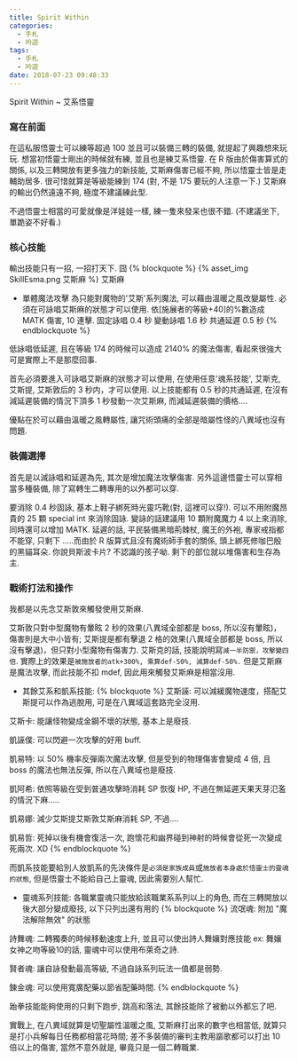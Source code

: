 ```yaml
---
title: Spirit Within
categories:
  - 手札
  - 吟遊
tags:
  - 手札
  - 吟遊
date: 2018-07-23 09:48:33
---
```

Spirit Within ~ 艾系悟靈

### 寫在前面

在這私服悟靈士可以練等超過 100 並且可以裝備三轉的裝備, 就提起了興趣想來玩玩. 想當初悟靈士剛出的時候就有練, 並且也是練艾系悟靈. 在 R 版由於傷害算式的關係, 以及三轉開放有更多強力的新技能, 艾斯麻傷害已經不夠, 所以悟靈士皆是走輔助居多. 很可惜就算是等級能練到 174 (對, 不是 175 要玩的人注意一下.) 艾斯麻的輸出仍然遠遠不夠, 極度不建議練此型.

不過悟靈士相當的可愛就像是洋娃娃一樣, 練一隻來發呆也很不錯. (不建議坐下, 單跪姿不好看.)

### 核心技能

輸出技能只有一招, 一招打天下. 囧
{% blockquote %}
{% asset_img SkillEsma.png 艾斯麻 %} 艾斯麻
- 單體魔法攻擊
  為只能對魔物的'艾斯'系列魔法, 可以藉由溫暖之風改變屬性.
  必須在可詠唱艾斯麻的狀態才可以使用.
  依[施展者的等級+40]的%數造成 MATK 傷害, 10 連擊.
  固定詠唱 0.4 秒 變動詠唱 1.6 秒
  共通延遲 0.5 秒
{% endblockquote %}

低詠唱低延遲, 且在等級 174 的時候可以造成 2140% 的魔法傷害, 看起來很強大可是實際上不是那麼回事.

首先必須要進入可詠唱艾斯麻的狀態才可以使用, 在使用任意'魂系技能', 艾斯克, 艾斯提, 艾斯敦后的 3 秒内，才可以使用. 以上技能都有 0.5 秒的共通延遲, 在沒有減延遲裝備的情況下頂多 1 秒發動一次艾斯麻, 而減延遲裝備的價格....

優點在於可以藉由溫暖之風轉屬性, 讓咒術頭痛的全部是暗屬性怪的八異域也沒有問題.

### 裝備選擇

首先是以減詠唱和延遲為先, 其次是增加魔法攻擊傷害. 另外這邊悟靈士可以穿相當多種裝備, 除了寫轉生二轉專用的以外都可以穿.

要消除 0.4 秒固詠, 基本上鞋子綁死時光靈巧靴(對, 這裡可以穿!). 可以不用附魔昂貴的 25 顆 special int 來消除固詠. 變詠的話建議用 10 顆附魔魔力 4 以上來消除, 同時還可以增加 MATK. 延遲的話, 平民裝備黑暗荊棘杖, 魔王的外袍, 專家戒指都不能穿, 只剩下 .....而由於 R 版算式且沒有魔術師手套的關係, 頭上綁死修咖巴殷的黑貓耳朵. 你說貝斯波卡片? 不認識的孩子呦. 剩下的部位就以堆傷害和生存為主.

### 戰術打法和操作

我都是以先念艾斯敦來觸發使用艾斯麻.

艾斯敦只對中型魔物有暈眩 2 秒的效果(八異域全部都是 boss, 所以沒有暈眩)，傷害則是大中小皆有; 艾斯提是都有擊退 2 格的效果(八異域全部都是 boss, 所以沒有擊退)，但只對小型魔物有傷害力. 艾斯克的話, 技能說明寫`減一半防禦，攻擊變四倍`. 實際上的效果是`被施放者的atk+300%, 乘算def-50%, 減算def-50%.` 但是艾斯麻是魔法攻擊, 而此技能不扣 mdef, 因此用來觸發艾斯麻是相當沒用.

- 其餘艾系和凱系技能:
{% blockquote %}
艾斯誣: 可以減緩魔物速度，搭配艾斯提可以作為逃脫用, 可是在八異域這套路完全沒用.

艾斯卡: 能讓怪物變成金鋼不壞的狀態, 基本上是廢技.

凱誣僕: 可以閃避一次攻擊的好用 buff.

凱易特: 以 50% 機率反彈兩次魔法攻擊, 但是受到的物理傷害會變成 4 倍, 且 boss 的魔法也無法反彈, 所以在八異域也是廢技.

凱阿希: 依照等級在受到普通攻擊時消耗 SP 恢復 HP, 不過在無延遲天果天芽氾濫的情況下麻.....

凱易娜: 減少艾斯提艾斯敦艾斯麻消耗 SP, 不過....

凱易哲: 死掉以後有機會復活一次, 跑懷花和幽界碰到神射的時候會從死一次變成死兩次. XD
{% endblockquote %}

而凱系技能要給別人放凱系的先決條件是`必須是家族成員`或`施放者本身處於悟靈士的靈魂的狀態`, 但是悟靈士不能給自己上靈魂, 因此需要別人幫忙.

- 靈魂系列技能:
各職業靈魂只能放給該職業系系列以上的角色, 而在三轉開放以後大部分變成廢技, 以下只列出還有用的
{% blockquote %}
流氓魂: 附加 "魔法解除無效" 的狀態

詩舞魂: 二轉獨奏的時候移動速度上升, 並且可以使出詩人舞孃對應技能 ex: 舞孃女神之吻等級10的話, 靈魂中可以使用布萊奇之詩.

賢者魂: 讓自詠發動最高等級, 不過自詠系列玩法一值都是弱勢.

鍊金魂: 可以使用寬廣配藥以節省配藥時間.
{% endblockquote %}

跆拳技能能夠使用的只剩下跑步, 跳高和落法, 其餘技能除了被動以外都忘了吧.

實戰上, 在八異域就算是切聖屬性溫暖之風, 艾斯麻打出來的數字也相當低, 就算只是打小兵解每日任務都相當花時間; 差不多裝備的審判主教用謳歌都可以打出 10 倍以上的傷害, 當然不意外就是, 畢竟只是一個二轉職業.
